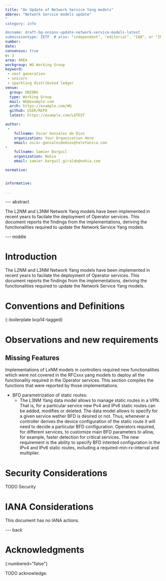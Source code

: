 ```yaml
---
title: "An Update of Network Service Yang models"
abbrev: "Network Service models update"
"
category: info

docname: draft-bg-onions-update-network-service-models-latest
submissiontype: IETF  # also: "independent", "editorial", "IAB", or "IRTF"
number:
date:
consensus: true
v: 3
area: AREA
workgroup: WG Working Group
keyword:
 - next generation
 - unicorn
 - sparkling distributed ledger
venue:
  group: ONIONS
  type: Working Group
  mail: WG@example.com
  arch: https://example.com/WG
  github: USER/REPO
  latest: https://example.com/LATEST

author:
 -
    fullname: Oscar Gonzalez de Dios
    organization: Your Organization Here
    email: oscar.gonzalezdedios@telefonica.com
-
    fullname: Samier Barguil
    organization: Nokia
    email: samier.barguil_giraldo@nokia.com

normative:


informative:

...
```


--- abstract

The L2NM and L3NM Network Yang models have been implemented in recent years to facilate the deployment of Operator services. This document reports the findings from the implementations, deriving the functionalities required to update the Network Service Yang models. 


--- middle

# Introduction

The L2NM and L3NM Network Yang models have been implemented in recent years to facilate the deployment of Operator services. This document reports the findings from the implementations, deriving the functionalities required to update the Network Service Yang models. 


# Conventions and Definitions

{::boilerplate bcp14-tagged}

# Observations and new requirements

## Missing Features
Implementations of LxNM models in controllers required new functionalities which were not covered in the RFCxxx yang models to deploy all the functionality required in the Operator services. This section compiles the functions that were reported by those implementations. 
* BFD parametrization of static routes:
  * The L3NM Yang data model allows to manage static routes in a VPN. That is, for a particular service new Pv4 and IPv6 static routes can be added, modifies or deleted. The data model allows to specify for a given service wether BFD is desired or not. Thus, whenever a controller derives the device configuration of the static route it will need to decide a particular BFD configuration. Operators required, for different services, to customize main BFD parameters to allow, for example, faster detection for critical services. The new requirement is the ability to specify BFD intented configuration in the IPv4 and IPv6 static routes, including a required-min-rx-interval and multiplier.   



# Security Considerations

TODO Security


# IANA Considerations

This document has no IANA actions.


--- back

# Acknowledgments
{:numbered="false"}

TODO acknowledge.
